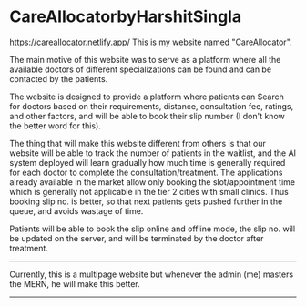 # CareAllocatorbyHarshitSingla
https://careallocator.netlify.app/
This is my website named "CareAllocator". 

The main motive of this website was to serve as a platform where 
all the available doctors of different specializations can be found 
and can be contacted by the patients.

The website is designed to provide a platform where patients can
Search for doctors based on their requirements, distance, consultation fee,
ratings, and other factors, and will be able to book their slip number
(I don't know the better word for this).

The thing that will make this website different from others is that our website will be able to track the number of patients 
in the waitlist, and the AI system deployed will learn gradually how much 
time is generally required for each doctor to complete the consultation/treatment.
The applications already available in the market allow only booking the slot/appointment time which is generally not applicable in the tier 2
cities with small clinics. Thus booking slip no. is better, so that next patients gets pushed further in the queue, and avoids wastage of time.

Patients will be able to book the slip online and offline mode, the slip no. will be updated on the server, and will be terminated by the doctor after 
treatment.
*******************************************************************************
Currently, this is a multipage website but whenever the admin (me) masters the MERN, he will make this better.
*******************************************************************************

